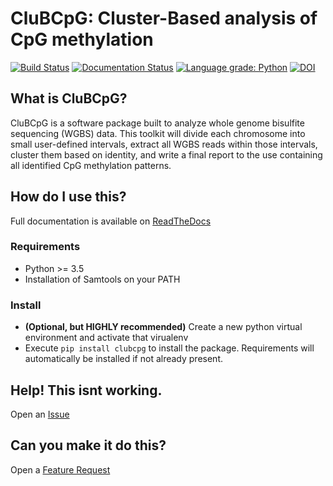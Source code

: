 # CluBCpG: Cluster-Based analysis of CpG methylation

[![Build Status](https://travis-ci.com/waterlandlab/CluBCpG.svg?branch=master)](https://travis-ci.com/waterlandlab/CluBCpG)
[![Documentation Status](https://readthedocs.org/projects/clubcpg/badge/?version=latest)](https://clubcpg.readthedocs.io/en/latest/?badge=latest)
[![Language grade: Python](https://img.shields.io/lgtm/grade/python/g/waterlandlab/CluBCpG.svg?logo=lgtm&logoWidth=18)](https://lgtm.com/projects/g/waterlandlab/CluBCpG/context:python)
[![DOI](https://zenodo.org/badge/179135025.svg)](https://zenodo.org/badge/latestdoi/179135025)


## What is CluBCpG?
CluBCpG is a software package built to analyze whole genome bisulfite sequencing (WGBS) data. This toolkit will divide each chromosome into small user-defined intervals, extract all WGBS reads within those intervals, cluster them based on identity, and write a final report to the use containing all identified CpG methylation patterns.

## How do I use this?
Full documentation is available on [ReadTheDocs](https://clubcpg.readthedocs.io/en/latest/index.html)

### Requirements
* Python >= 3.5
* Installation of Samtools on your PATH

### Install
* __(Optional, but HIGHLY recommended)__ Create a new python virtual environment and activate that virualenv
* Execute `pip install clubcpg` to install the package. Requirements will automatically be installed if not already present.

## Help! This isnt working.
Open an [Issue](https://github.com/waterlandlab/CluBCpG/issues/new/choose)

## Can you make it do this?
Open a [Feature Request](https://github.com/waterlandlab/CluBCpG/issues/new/choose)
